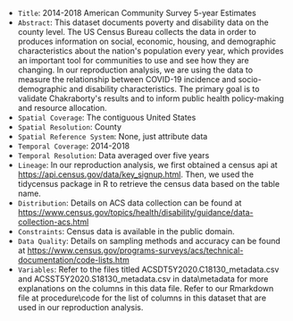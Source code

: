 - `Title`: 2014-2018 American Community Survey 5-year Estimates
- `Abstract`: This dataset documents poverty and disability data on the county level. The US Census Bureau collects the data in order to produces information on social, economic, housing, and demographic characteristics about the nation's population every year, which provides an important tool for communities to use and see how they are changing. In our reproduction analysis, we are using the data to measure the relationship between COVID-19 incidence and socio-demographic and disability characteristics. The primary goal is to validate Chakraborty's results and to inform public health policy-making and resource allocation.
- `Spatial Coverage`: The contiguous United States
- `Spatial Resolution`: County
- `Spatial Reference System`: None, just attribute data
- `Temporal Coverage`: 2014-2018
- `Temporal Resolution`: Data averaged over five years
- `Lineage`: In our reproduction analysis, we first obtained a census api at  https://api.census.gov/data/key_signup.html. Then, we used the tidycensus package in R to retrieve the census data based on the table name. 
- `Distribution`: Details on ACS data collection can be found at <https://www.census.gov/topics/health/disability/guidance/data-collection-acs.html> 
- `Constraints`: Census data is available in the public domain.
- `Data Quality`: Details on sampling methods and accuracy can be found at <https://www.census.gov/programs-surveys/acs/technical-documentation/code-lists.htm>
- `Variables`: Refer to the files titled ACSDT5Y2020.C18130_metadata.csv and ACSST5Y2020.S18130_metadata.csv in data\metadata for more explanations on the columns in this data file. Refer to our Rmarkdown file at procedure\code for the list of columns in this dataset that are used in our reproduction analysis.